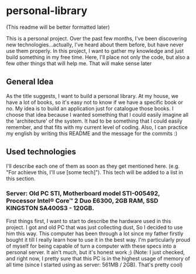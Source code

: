 # personal-library
(This readme will be better formatted later)

This is a personal project. Over the past few months, I've been discovering new technologies...actually, I've heard about them before, but have never use them properly. In this project, I want to gather my knowledge and just build something in my free time. Here, I'll place not only the code, but also a few other things that will help me. That will make sense later

## General Idea

As the title suggests, I want to build a personal library. At my house, we have a lot of books, so it's easy not to know if we have a specific book or no. My idea is to build an application just for catalogue those books. I choose that idea because I wanted something that I could easily imagine all the 'architecture' of the system. It had to be something that I could easily remember, and that fits with my current level of coding. Also, I can practice my english by writing this README and the message for the commits :) 

## Used technologies

I'll describe each one of them as soon as they get mentioned here. (e.g. "For achieve this, I'll use [some tech]"). This tech will be added to a list in this section.

### Server: Old PC STI, Motherboard model STI-005492, Processor Intel® Core™ 2 Duo E6300, 2GB RAM, SSD KINGSTON SA400S3 - 120GB.

First things first, I want to start to describe the hardware used in this project. I got and old PC that was just collecting dust, So I decided to use him this way. This computer has been through a lot since my father firstly bought it till I really learn how to use it in the best way. I'm particularly proud of myself for being capable of turn a computer with these specs into a personal server. It ain't much, but it's honest work ;) (Note: I just checked, and right now, I pretty sure that this PC is in the highest usage of memory of all time (since I started using as server: 561MB / 2GB). That's pretty cool)
 
